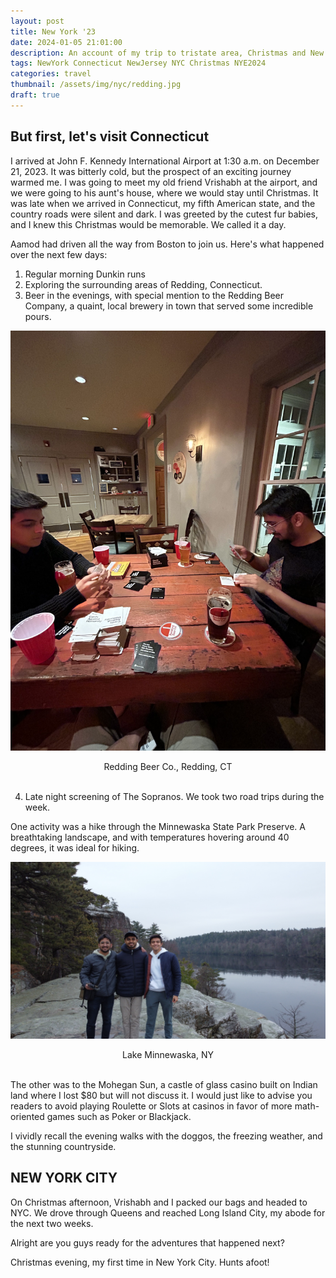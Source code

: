 ```yaml
---
layout: post
title: New York '23
date: 2024-01-05 21:01:00
description: An account of my trip to tristate area, Christmas and New Year 2024 in New York City.
tags: NewYork Connecticut NewJersey NYC Christmas NYE2024 
categories: travel
thumbnail: /assets/img/nyc/redding.jpg
draft: true
---
```


## But first, let's visit Connecticut

I arrived at John F. Kennedy International Airport at 1:30 a.m. on December 21, 2023. It was bitterly cold, but the prospect of an exciting journey warmed me. I was going to meet my old friend Vrishabh at the airport, and we were going to his aunt's house, where we would stay until Christmas. It was late when we arrived in Connecticut, my fifth American state, and the country roads were silent and dark. I was greeted by the cutest fur babies, and I knew this Christmas would be memorable. We called it a day.


Aamod had driven all the way from Boston to join us. Here's what happened over the next few days:


1. Regular morning Dunkin runs
2. Exploring the surrounding areas of Redding, Connecticut.
3. Beer in the evenings, with special mention to the Redding Beer Company, a quaint, local brewery in town that served some incredible pours.

![Redding Beer Co.](/assets/img/nyc/redding.jpg)
<center> Redding Beer Co., Redding, CT </center>
<br />

4. Late night screening of The Sopranos.
We took two road trips during the week.

One activity was a hike through the Minnewaska State Park Preserve. A breathtaking landscape, and with temperatures hovering around 40 degrees, it was ideal for hiking.

![Drone shot](/assets/img/nyc/minnewaska.JPG)
<center> Lake Minnewaska, NY  </center>
<br />

The other was to the Mohegan Sun, a castle of glass casino built on Indian land where I lost $80 but will not discuss it. I would just like to advise you readers to avoid playing Roulette or Slots at casinos in favor of more math-oriented games such as Poker or Blackjack.

I vividly recall the evening walks with the doggos, the freezing weather, and the stunning countryside.

## NEW YORK CITY

On Christmas afternoon, Vrishabh and I packed our bags and headed to NYC. We drove through Queens and reached Long Island City, my abode for the next two weeks. 

Alright are you guys ready for the adventures that happened next?

Christmas evening, my first time in New York City. Hunts afoot! 




